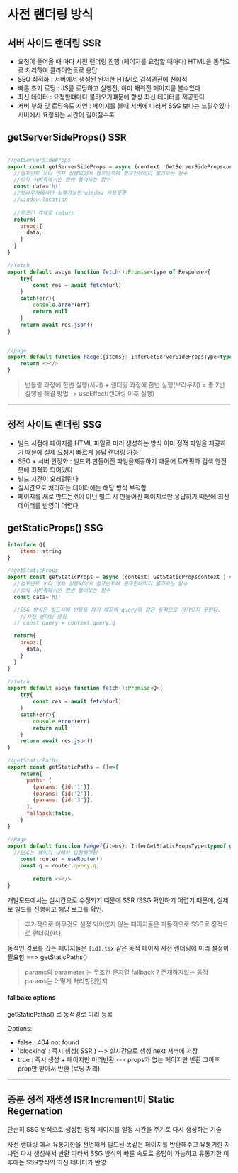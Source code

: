 
# 사전 랜더링 방식 
## 서버 사이드 랜더링 SSR 
- 요청이 들어올 때 마다 사전 랜더링 진행 (페이지를 요청할 때마다) HTML을 동적으로 처리하여 클라이언트로 응답 
- SEO 최적화 : 서버에서 생성된 완저한 HTMl로 검색엔진에 친화적
- 빠른 초기 로딩 : JS를 로딩하고 실행전, 이미 채워진 페이지를 볼수있다 
- 최신 데이터 : 요청할떄마다 불러오기떄문에 항상 최신 데이터를 제공한다 
- 서버 부화 및 로딩속도 지연 : 페이지를 볼때 서버에 따러서 SSG 보다는 느릴수있다 서버에서 요청되는 시간이 길어질수록 

## getServerSideProps() SSR 

```javascript 

//getServerSideProps
export const getServerSideProps = async (context: GetServerSidePropscontext ) => {
  //컴포넌트 보다 먼자 실행되어서 컴포넌트에 필요한데이터 불러오는 함수 
  //오직 서버측에서만 한번 불러오는 함수 
  const data='hi'
  //브라우저에서만 실행가능한 window 사용못함 
  //window.location
  
  //무조건 객체로 return 
  return{
    props:{
      data,
    }
  }
}

//fetch 
export default ascyn function fetch():Promise<type of Response>{
  	try{
		const res = await fetch(url)
	}
	catch(err){
    	console.error(err)
      	return null
    }
	return await res.json() 
}


//page 
export default function Paege({items}: InferGetServerSidePropsType<typeof getServerSideProps>){
	return <></>		
}
```

>번들링 과정에 한번 실행(서버) +  랜더링 과정에 한번 실행(브라우저) = 총 2번 실행됨 
해결 방법 -> useEffect(랜더링 이후 실행) 

-----
## 정적 사이트 랜더링 SSG
- 빌드 시점에 페이지를 HTML 파일로 미리 생성하는 방식 이미 정적 파일을 제공하기 때문에 실제 요청시 빠르게 응답 랜더링 가능 
- SEO + 서버 안정화 : 빌드외  만들어진 파일을제공하기 때문에 트래핏과 검색 엔진 봇에 최적화 되어있다 
- 빌드 시간이 오래걸린다 
- 실시간으로 처리하는 데이터에는 해당 방식 부적합 
- 페이지를 새로 만드는것이 아닌 빌드 시 만들어진 페이지로만 응답하기 때문에 최신 데이터를 반영이 어렵다 

## getStaticProps() SSG
```javascript
interface Q{
	items: string
}

//getStaticProps
export const getStaticProps = async (context: GetStaticPropscontext ) => {
  //컴포넌트 보다 먼자 실행되어서 컴포넌트에 필요한데이터 불러오는 함수 
  //오직 서버측에서만 한번 불러오는 함수 
  const data='hi'

  //SSG 방식은 빌드시에 번들을 하기 떄문에 query와 같은 동적으로 가져오지 못한다.
	//사전 랜더링 못함 
  // const query = context.query.q 

  return{
    props:{
      data,
    }
  }
}

//fetch 
export default ascyn function fetch():Promise<Q>{
  	try{
		const res = await fetch(url)
	}
	catch(err){
    	console.error(err)
      	return null
    }
	return await res.json() 
}  

//getStaticPaths 
export const getStaticPaths = ()=>{
	return{
      paths: [
        {params: {id:'1'}},
        {params: {id:'2'}},
        {params: {id:'3'}},
      ],
      fallback:false,
    }	
}

//Page 
export default function Paege({items}: InferGetStaticPropsType<typeof getStaticProps>){
  //SSG는 페이지 내에서 요청해야됨 
  	const router = useRouter()
    const q = router.query.q;
  
		return <></>
}
```

개발모드에서는 실시간으로 수정되기 때문에 SSR /SSG 확인하기 어렵기 때문에,  실제로 빌드를 진행하고 해당 로그를 확인. 
> 추가적으로 아무것도 설정 되어있지 않는 페이지들은 자동적으로 SSG로 정적으로 랜더링한다. 


동적인 경로를 갔는 페이지들은  `[id].tsx` 같은 동적 페이지 사전 렌더링에 미리 설정이 필요함 ==> getStaticPaths()
>  params의 parameter 는 무조건 문자열 
fallback ?  존재하지않는 동적 params는 어떻게 처리할것인지 


#### fallbakc options 
getStaticPaths() 로 동적경로 미리 등록 


Options: 
- false : 404 not found 
- 'blocking' : 즉시 생성( SSR ) -->  실시간으로 생성 next 서버에 저장 
- true : 즉시 생성 + 페이지만 미리반환 -->  props가 없는 페이지만 반환 그이후 prop만 받아서 반환  (로딩 처리) 

---

## 증분 정적 재생성  ISR  Increment미 Static Regernation

단순히 SSG 방식으로 생성된 정적 페이지를 일정 시간을 주기로 다시 생성하는 기술 

사전 랜더링 에서 유통기한을 선언해서 빌드된 똑같은 페이지를 반환해주고 유통기한 지나면 다시 생성해서 반환 
따라서 SSG 방식의 빠른 속도로 응답이 가능하고 유통기한 이후에는 SSR방식의 최신 데이터가 반영
